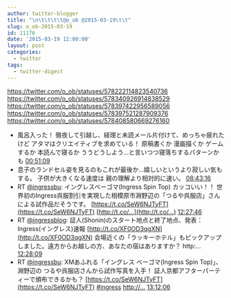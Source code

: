 ```yaml
---
author: twitter-blogger
title: "\n\t\t\t\t@o_ob @2015-03-19\t\t"
slug: o_ob-2015-03-19
id: 11176
date: '2015-03-19 12:00:00'
layout: post
categories:
  - twitter
tags:
  - twitter-digest
---
```


https://twitter.com/o_ob/statuses/578222114823540736 https://twitter.com/o_ob/statuses/578340926914838529 https://twitter.com/o_ob/statuses/578397422956589056 https://twitter.com/o_ob/statuses/578397521287909376 https://twitter.com/o_ob/statuses/578408580669276160  

*   風呂入った！ 徹夜して引越し、経理と未読メール片付けて、めっちゃ疲れたけど アタマはクリエイティブを求めている！ 原稿書くか 漫画描くか ゲームするか 本読んで寝るか ううどうしよう...と言いつつ寝落ちするパターンかも [00:51:09](https://twitter.com/o_ob/statuses/578222114823540736)
*   息子のランドセル姿を見るのもこれが最後か...嬉しいというより寂しい気もする。 子供が大きくなる速度は 親の理解より相対的に速い。 [08:43:16](https://twitter.com/o_ob/statuses/578340926914838529)
*   RT [@ingressbu](https://twitter.com/ingressbu): イングレスベーゴマ(Ingress Spin Top) カッコいい！！ 世界初のIngress呉服割引を実現した相模原市淵野辺の「つるや呉服店」さんによる試作品だそうです。 [https://t.co/SeW6NJTyFT](https://t.co/SeW6NJTyFT) [http://t.co/…](http://t.co/…) [12:27:46](https://twitter.com/o_ob/statuses/578397422956589056)
*   RT [@ingressblog](https://twitter.com/ingressblog): 証人(Shonin)のスタート地点と終了地点、発表：Ingress(イングレス)速報 [http://t.co/XF0OD3qgXN](http://t.co/XF0OD3qgXN) 会場近くの「ラッキーホテル」もピックアップしました。遠方からお越しの方、あなたの宿はありますか？ http:… [12:28:09](https://twitter.com/o_ob/statuses/578397521287909376)
*   RT [@ingressbu](https://twitter.com/ingressbu): XMあふれる「イングレス ベーゴマ(Ingress Spin Top)」、淵野辺の つるや呉服店さんから試作写真を入手！ 証人京都アフターパーティーで頒布できるかも？ [https://t.co/SeW6NJTyFT](https://t.co/SeW6NJTyFT) [#ingress](https://twitter.com/search?q=%23ingress&src=hash) [http://…](http://…) [13:12:06](https://twitter.com/o_ob/statuses/578408580669276160)
